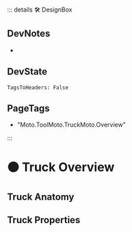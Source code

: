 ::: details 🛠 <dev>DesignBox</dev>

## DevNotes

-

## DevState

`TagsToHeaders: False`


<h2>PageTags</h2>

- "Moto.ToolMoto.TruckMoto.Overview"

:::

# 🟠 <moto>Truck Overview</moto>

## Truck Anatomy

## Truck Properties
